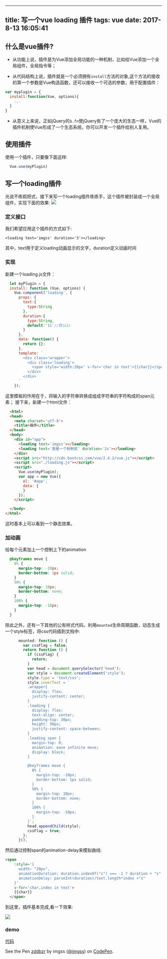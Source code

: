
---
title: 写一个vue loading 插件
tags: vue
date: 2017-8-13 16:05:41
---
## 什么是vue插件?

- 从功能上说，插件是为Vue添加全局功能的一种机制，比如给Vue添加一个全局组件，全局指令等；

- 从代码结构上说，插件就是一个必须拥有`install`方法的对象,这个方法的接收的第一个参数是Vue构造函数，还可以接收一个可选的参数，用于配置插件：
```js
var myplugin = {
  install:function(Vue, options){
    ...
  }
}
```
- 从意义上来说，正如jQuery的`$.fn`使jQuery有了一个庞大的生态一样，Vue的插件机制使Vue形成了一个生态系统，你可以开发一个插件给别人复用。

## 使用插件
使用一个插件，只要像下面这样:
```js
  Vue.use(myPlugin)
```
## 写一个loading插件
光说不练假把式，接下来写一个loading插件练练手，这个插件被封装成一个全局组件，实现下面的效果:
![](http://images2017.cnblogs.com/blog/1016471/201708/1016471-20170813165617554-950794962.gif)
### 定义接口
我们希望应用这个插件的方式如下:
```
<loading text='imgss' duration='3'></loading>
```
其中，text用于定义loading动画显示的文字，duration定义动画时间

### 实现
新建一个loading.js文件：
```js
  let myPlugin = {
  install: function (Vue, options) {
    Vue.component('loading', {
      props: {
        text:{
          type:String
        },
        duration:{
          type:String,
          default:'1s'//默认1s
        }
      },
      data: function() {
        return {};
      },
      template: `
        <div class='wrapper'>
          <div class='loading'>
            <span style='width:20px' v-for='char in text'>{{char}}</span>
          </div>
        </div>
      `
    });
```
这里模板的作用在于，将输入的字符串转换成组成字符串的字符构成的span元素；
接下来，新建一个html文件：
```html
  <html>
  <head>
    <meta charset='utf-8'>
    <title>插件</title>
  </head>
  <body>
    <div id="app">
      <loading text='imgss'></loading>
      <loading text='我是一个粉刷匠' duration='2s'></loading>
    </div>
    <script src="http://cdn.bootcss.com/vue/2.4.2/vue.js"></script>
    <script src="./loading.js"></script>
    <script>
      Vue.use(myPlugin);
      var app = new Vue({
        el: '#app',
        data: {
        }
      });
    </script>

  </body>
</html>
```
这时基本上可以看到一个静态效果。

### 加动画
给每个元素加上一个控制上下的animation
```css
  @keyframes move {
    0% {
      margin-top: -10px;
      border-bottom: 1px solid;
    }
    50% {
      margin-top: 10px;
      border-bottom: none;
    }
    100% {
      margin-top: -10px;
    }
  }
```
除此之外，还有一下其他的公有样式代码，利用`mounted`生命周期函数，动态生成一个style标签，将css代码插到文档中:
```js
      mounted: function () {
        var cssFlag = false;
        return function () {
          if (cssFlag) {
            return;
          }
          var head = document.querySelector('head');
          var style = document.createElement('style');
          style.type = 'text/css';
          style.innerText = `
          .wrapper{
            display: flex;
            justify-content: center;
          }
          .loading {
            display: flex;
            text-align: center;
            padding-top: 30px;
            height: 50px;
            justify-content: space-between;
          }
          .loading span {
            margin-top: 0;
            animation: ease infinite move;
            display: block;
          }

          @keyframes move {
            0% {
              margin-top: -10px;
              border-bottom: 1px solid;
            }
            50% {
              margin-top: 10px;
              border-bottom: none;
            }
            100% {
              margin-top: -10px;
            }
          }`;
          head.appendChild(style);
          cssFlag = true;
        };
      }(),
```
然后通过控制span的animation-delay来模拟曲线:
```html
<span 
    :style='{
      width: "20px", 
      animationDuration: duration.indexOf("s") === -1 ? duration + "s" : duration , 
      animationDelay: parseInt(duration)/text.length*index +"s"
    }' 
    v-for='char,index in text'>
    {{char}}
  </span>
```
到这里，插件基本完成,看一下效果:

![](http://images2017.cnblogs.com/blog/1016471/201708/1016471-20170813185409585-1719460896.gif)

### demo
  [代码](https://github.com/imgss/imgss.github.io/tree/master/demo/loading)

<p data-height="248" data-theme-id="27057" data-slug-hash="zddbzr" data-default-tab="html,result" data-user="imgss" data-embed-version="2" data-pen-title="zddbzr" class="codepen">See the Pen <a href="https://codepen.io/imgss/pen/zddbzr/">zddbzr</a> by imgss (<a href="https://codepen.io/imgss">@imgss</a>) on <a href="https://codepen.io">CodePen</a>.</p>
<script async src="https://production-assets.codepen.io/assets/embed/ei.js"></script>




